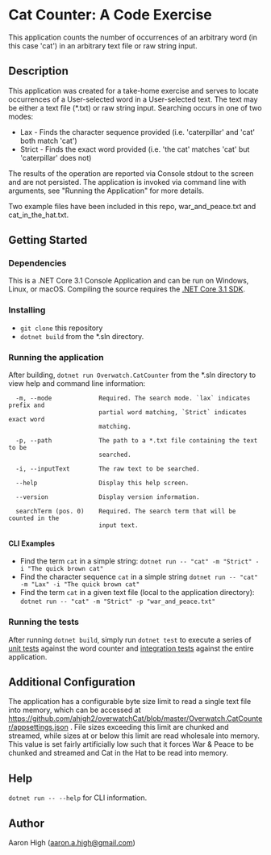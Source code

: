 # Cat Counter: A Code Exercise

This application counts the number of occurrences of an arbitrary word (in this case 'cat') in an arbitrary text file or raw string input.

## Description
This application was created for a take-home exercise and serves to locate occurrences of a User-selected word in a User-selected text. The text may be either a text file (*.txt) or raw string input.
Searching occurs in one of two modes:

* Lax - Finds the character sequence provided (i.e. 'caterpillar' and 'cat' both match 'cat')
* Strict - Finds the exact word provided (i.e. 'the cat' matches 'cat' but 'caterpillar' does not)

The results of the operation are reported via Console stdout to the screen and are not persisted. The application is invoked via command line with arguments, see "Running the Application" for more details.

Two example files have been included in this repo, war_and_peace.txt and cat_in_the_hat.txt.


## Getting Started

### Dependencies

This is a .NET Core 3.1 Console Application and can be run on Windows, Linux, or macOS. Compiling the source requires the [.NET Core 3.1 SDK](https://dotnet.microsoft.com/en-us/download/dotnet/3.1).

### Installing

* `git clone` this repository
* `dotnet build` from the *.sln directory.

### Running the application

After building, `dotnet run Overwatch.CatCounter` from the *.sln directory to view help and command line information:

```
  -m, --mode             Required. The search mode. `lax` indicates prefix and
                         partial word matching, `Strict` indicates exact word
                         matching.

  -p, --path             The path to a *.txt file containing the text to be
                         searched.

  -i, --inputText        The raw text to be searched.

  --help                 Display this help screen.

  --version              Display version information.

  searchTerm (pos. 0)    Required. The search term that will be counted in the
                         input text.
```

#### CLI Examples
* Find the term `cat` in a simple string: `dotnet run -- "cat" -m "Strict" -i "The quick brown cat"`
* Find the character sequence `cat` in a simple string `dotnet run -- "cat" -m "Lax" -i "The quick brown cat"`
* Find the term `cat` in a given text file (local to the application directory): `dotnet run -- "cat" -m "Strict" -p "war_and_peace.txt"`


### Running the tests
After running `dotnet build`, simply run `dotnet test` to execute a series of [unit tests](https://github.com/ahigh2/overwatchCat/blob/master/Overwatch.CatCounter.Tests/WordCounterTests.cs) against the word counter and [integration tests](https://github.com/ahigh2/overwatchCat/blob/master/Overwatch.CatCounter.Tests/CatCounterApp.IntegrationTests.cs) against the entire application.

## Additional Configuration
The application has a configurable byte size limit to read a single text file into memory, which can be accessed at https://github.com/ahigh2/overwatchCat/blob/master/Overwatch.CatCounter/appsettings.json . File sizes exceeding this limit are chunked and streamed, while sizes at or below this limit are read wholesale into memory. This value is set fairly artificially low such that it forces War & Peace to be chunked and streamed and Cat in the Hat to be read into memory.

## Help

`dotnet run -- --help` for CLI information.

## Author

Aaron High (aaron.a.high@gmail.com)
